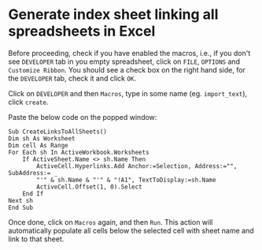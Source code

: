 # Generate index sheet linking all spreadsheets in Excel

Before proceeding, check if you have enabled the macros, i.e., if you don't see `DEVELOPER` tab in you empty spreadsheet,  click on `FILE`, `OPTIONS` and `Customize Ribbon`. You should see a check box on the right hand side, for the `DEVELOPER` tab, check it and click `OK`.

Click on `DEVELOPER` and then `Macros`, type in some name (eg. `import_text`), click `create`.

Paste the below code on the popped window:

```
Sub CreateLinksToAllSheets()
Dim sh As Worksheet
Dim cell As Range
For Each sh In ActiveWorkbook.Worksheets
    If ActiveSheet.Name <> sh.Name Then
        ActiveCell.Hyperlinks.Add Anchor:=Selection, Address:="", SubAddress:= _
        "'" & sh.Name & "'" & "!A1", TextToDisplay:=sh.Name
        ActiveCell.Offset(1, 0).Select
    End If
Next sh
End Sub
```

Once done, click on  `Macros` again, and then `Run`. This action will automatically populate all cells below the selected cell with sheet name and link to that sheet.
